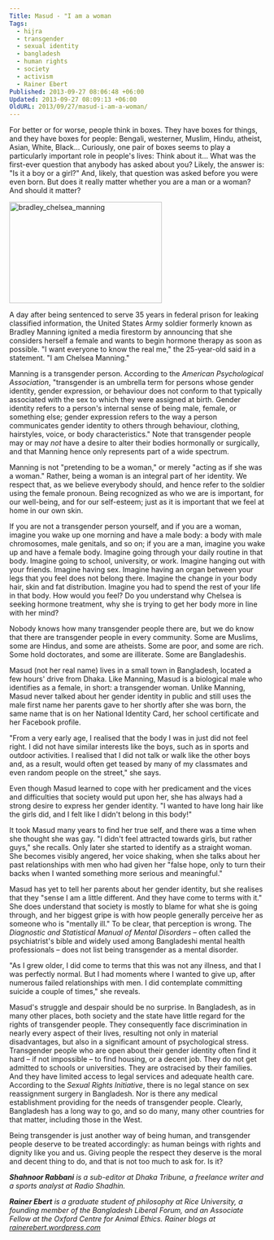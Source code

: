 ```yaml
---
Title: Masud - "I am a woman
Tags:
  - hijra
  - transgender
  - sexual identity
  - bangladesh
  - human rights
  - society
  - activism
  - Rainer Ebert
Published: 2013-09-27 08:06:48 +06:00
Updated: 2013-09-27 08:09:13 +06:00
OldURL: 2013/09/27/masud-i-am-a-woman/
---
```


For better or for worse, people think in boxes. They have boxes for things, and they have boxes for people: Bengali, westerner, Muslim, Hindu, atheist, Asian, White, Black… Curiously, one pair of boxes seems to play a particularly important role in people's lives: Think about it... What was the first-ever question that anybody has asked about you? Likely, the answer is: "Is it a boy or a girl?" And, likely, that question was asked before you were even born. But does it really matter whether you are a man or a woman? And should it matter?

<a href="https://enblog.muktomona.com/?attachment_id=2508" rel="attachment wp-att-2508"><img src="https://enblog.muktomona.com/wp-content/uploads/2013/09/bradley_chelsea_manning-300x199.jpg" alt="bradley_chelsea_manning" width="300" height="199" class="aligncenter size-medium wp-image-2508" /></a>

A day after being sentenced to serve 35 years in federal prison for leaking classified information, the United States Army soldier formerly known as Bradley Manning ignited a media firestorm by announcing that she considers herself a female and wants to begin hormone therapy as soon as possible. "I want everyone to know the real me," the 25-year-old said in a statement. "I am Chelsea Manning."

Manning is a transgender person. According to the <em>American Psychological Association</em>, "transgender is an umbrella term for persons whose gender identity, gender expression, or behaviour does not conform to that typically associated with the sex to which they were assigned at birth. Gender identity refers to a person's internal sense of being male, female, or something else; gender expression refers to the way a person communicates gender identity to others through behaviour, clothing, hairstyles, voice, or body characteristics." Note that transgender people may or may <em>not</em> have a desire to alter their bodies hormonally or surgically, and that Manning hence only represents part of a wide spectrum.

Manning is not "pretending to be a woman," or merely "acting as if she was a woman." Rather, being a woman is an integral part of her identity. We respect that, as we believe everybody should, and hence refer to the soldier using the female pronoun. Being recognized as who we are is important, for our well-being, and for our self-esteem; just as it is important that we feel at home in our own skin.

If you are not a transgender person yourself, and if you are a woman, imagine you wake up one morning and have a male body: a body with male chromosomes, male genitals, and so on; if you are a man, imagine you wake up and have a female body. Imagine going through your daily routine in that body. Imagine going to school, university, or work. Imagine hanging out with your friends. Imagine having sex. Imagine having an organ between your legs that you feel does not belong there. Imagine the change in your body hair, skin and fat distribution. Imagine you had to spend the rest of your life in that body. How would you feel? Do you understand why Chelsea is seeking hormone treatment, why she is trying to get her body more in line with her mind?

Nobody knows how many transgender people there are, but we do know that there are transgender people in every community. Some are Muslims, some are Hindus, and some are atheists. Some are poor, and some are rich. Some hold doctorates, and some are illiterate. Some are Bangladeshis.

Masud (not her real name) lives in a small town in Bangladesh, located a few hours' drive from Dhaka. Like Manning, Masud is a biological male who identifies as a female, in short: a transgender woman. Unlike Manning, Masud never talked about her gender identity in public and still uses the male first name her parents gave to her shortly after she was born, the same name that is on her National Identity Card, her school certificate and her Facebook profile.

"From a very early age, I realised that the body I was in just did not feel right. I did not have similar interests like the boys, such as in sports and outdoor activities. I realised that I did not talk or walk like the other boys and, as a result, would often get teased by many of my classmates and even random people on the street," she says.

Even though Masud learned to cope with her predicament and the vices and difficulties that society would put upon her, she has always had a strong desire to express her gender identity. "I wanted to have long hair like the girls did, and I felt like I didn't belong in this body!"

It took Masud many years to find her true self, and there was a time when she thought she was gay. "I didn't feel attracted towards girls, but rather guys," she recalls. Only later she started to identify as a straight woman. She becomes visibly angered, her voice shaking, when she talks about her past relationships with men who had given her "false hope, only to turn their backs when I wanted something more serious and meaningful."

Masud has yet to tell her parents about her gender identity, but she realises that they "sense I am a little different. And they have come to terms with it." She does understand that society is mostly to blame for what she is going through, and her biggest gripe is with how people generally perceive her as someone who is "mentally ill." To be clear, that perception is wrong. The <em>Diagnostic and Statistical Manual of Mental Disorders</em> – often called the psychiatrist's bible and widely used among Bangladeshi mental health professionals – does not list being transgender as a mental disorder.

"As I grew older, I did come to terms that this was not any illness, and that I was perfectly normal. But I had moments where I wanted to give up, after numerous failed relationships with men. I did contemplate committing suicide a couple of times," she reveals.

Masud's struggle and despair should be no surprise. In Bangladesh, as in many other places, both society and the state have little regard for the rights of transgender people. They consequently face discrimination in nearly every aspect of their lives, resulting not only in material disadvantages, but also in a significant amount of psychological stress. Transgender people who are open about their gender identity often find it hard – if not impossible – to find housing, or a decent job. They do not get admitted to schools or universities. They are ostracised by their families. And they have limited access to legal services and adequate health care. According to the <em>Sexual Rights Initiative</em>, there is no legal stance on sex reassignment surgery in Bangladesh. Nor is there any medical establishment providing for the needs of transgender people. Clearly, Bangladesh has a long way to go, and so do many, many other countries for that matter, including those in the West.

Being transgender is just another way of being human, and transgender people deserve to be treated accordingly: as human beings with rights and dignity like you and us. Giving people the respect they deserve is the moral and decent thing to do, and that is not too much to ask for. Is it?


<em><strong>Shahnoor Rabbani</strong> is a sub-editor at Dhaka Tribune, a freelance writer and a sports analyst at Radio Shadhin.</em>

<em><strong>Rainer Ebert</strong> is a graduate student of philosophy at Rice University, a founding member of the Bangladesh Liberal Forum, and an Associate Fellow at the Oxford Centre for Animal Ethics. Rainer blogs at <a href="https://rainerebert.wordpress.com" target="_blank">rainerebert.wordpress.com</a></em>
